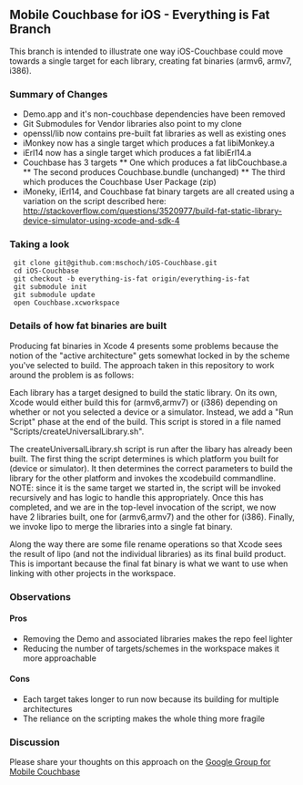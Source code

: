## Mobile Couchbase for iOS - Everything is Fat Branch

This branch is intended to illustrate one way iOS-Couchbase could move towards a single target for each library, creating fat binaries (armv6, armv7, i386).

### Summary of Changes

* Demo.app and it's non-couchbase dependencies have been removed
* Git Submodules for Vendor libraries also point to my clone
* openssl/lib now contains pre-built fat libraries as well as existing ones
* iMonkey now has a single target which produces a fat libiMonkey.a
* iErl14 now has a single target which produces a fat libiErl14.a
* Couchbase has 3 targets
** One which produces a fat libCouchbase.a
** The second produces Couchbase.bundle (unchanged)
** The third which produces the Couchbase User Package (zip)
* iMoneky, iErl14, and Couchbase fat binary targets are all created using a variation on the script described here:  http://stackoverflow.com/questions/3520977/build-fat-static-library-device-simulator-using-xcode-and-sdk-4

### Taking a look

     git clone git@github.com:mschoch/iOS-Couchbase.git
     cd iOS-Couchbase
     git checkout -b everything-is-fat origin/everything-is-fat
     git submodule init
     git submodule update
     open Couchbase.xcworkspace

### Details of how fat binaries are built

Producing fat binaries in Xcode 4 presents some problems because the notion of the "active architecture" gets somewhat locked in by the scheme you've selected to build.  The approach taken in this repository to work around the problem is as follows:

Each library has a target designed to build the static library.  On its own, Xcode would either build this for (armv6,armv7) or (i386) depending on whether or not you selected a device or a simulator.  Instead, we add a "Run Script" phase at the end of the build.  This script is stored in a file named "Scripts/createUniversalLibrary.sh".

The createUniversalLibrary.sh script is run after the libary has already been built.  The first thing the script determines is which platform you built for (device or simulator).  It then determines the correct parameters to build the library for the other platform and invokes the xcodebuild commandline.  NOTE: since it is the same target we started in, the script will be invoked recursively and has logic to handle this appropriately.  Once this has completed, and we are in the top-level invocation of the script, we now have 2 libraries built, one for (armv6,armv7) and the other for (i386).  Finally, we invoke lipo to merge the libraries into a single fat binary.

Along the way there are some file rename operations so that Xcode sees the result of lipo (and not the individual libraries) as its final build product.  This is important because the final fat binary is what we want to use when linking with other projects in the workspace.
 
### Observations

#### Pros

* Removing the Demo and associated libraries makes the repo feel lighter
* Reducing the number of targets/schemes in the workspace makes it more approachable

#### Cons

* Each target takes longer to run now because its building for multiple architectures
* The reliance on the scripting makes the whole thing more fragile

### Discussion

Please share your thoughts on this approach on the <a href="https://groups.google.com/group/mobile-couchbase">Google Group for Mobile Couchbase</a>
